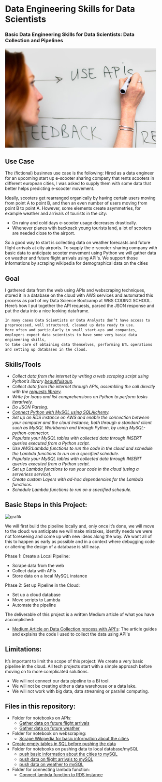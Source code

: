 # Data Engineering Skills for Data Scientists
### Basic Data Engineering Skills for Data Scientists: Data Collection and Pipelines

![](picture_project.png)

## Use Case
The (fictional) businnes use case is the following: Hired as a data engineer for an upcoming start up e-scooter sharing company that rents scooters in different european cities, I was asked to supply them with some data that better helps predicting e-scooter movement.

Ideally, scooters get rearranged organically by having certain users moving from point A to point B, and then an even number of users moving from point B to point A. However, some elements create asymmetries, for example weather and arrivals of tourists in the city:
- On rainy and cold days e-scooter usage decreases drastically.
- Whenever planes with backpack young tourists land, a lot of scooters are needed close to the airport.

So a good way to start is collecting data on weather forecasts and future flight arrivals at city airports. To supply the e-scooter-sharing company with basic data to anticipate scooter movement using Python we will gather data on weather and future flight arrivals using API's. We support those informations by scraping wikipedia for demographical data on the cities

## Goal 
I gathered data from the web using APIs and webscraping techniques, stored it in a database on the cloud with AWS services and automated this process as part of my Data Science Bootcamp at WBS CODING SCHOOL. Here’s how I put together the API requests, parsed the JSON response and put the data into a nice looking dataframe.

    In many cases Data Scientists or Data Analysts don’t have access to preprocessed, well structured, cleaned up data ready to use.  
    More often and particularly in small start-ups and companies, employers expect data scientists to have some very basic data engineering skills,  
    to take care of obtaining data themselves, performing ETL operations and setting up databases in the cloud. 

## Skills/Tools
- *Collect data from the internet by writing a web scraping script using Python’s library [beautifulsoup](https://beautiful-soup-4.readthedocs.io/en/latest/).*   
- *Collect data from the internet through APIs, assembling the call directly with the [requests library](https://pypi.org/project/requests/).*   
- *Write for loops and list comprehensions on Python to perform tasks iteratively.*
- *Do JSON Parsing.*   
- *[Connect Python with MySQL using SQLAlchemy](https://www.sqlalchemy.org/).*  
- *Set up an RDS instance on AWS and enable the connection between your computer and the cloud instance, both through a standard client such as MySQL Workbench and through Python, by using MySQL-python-connector.*   
- *Populate your MySQL tables with collected data through INSERT queries executed from a Python script.*  
- *Use AWS:Lambda functions to run the code in the cloud and schedule the Lambda functions to run on a specified schedule.*   
- *Populate your MySQL tables with collected data through INSERT queries executed from a Python script.*   
- *Set up Lambda functions to run your code in the cloud (using a serverless service).*   
- *Create custom Layers with ad-hoc dependencies for the Lambda functions.*   
- *Schedule Lambda functions to run on a specified schedule.*   

## Basic Steps in this Project: 

![grafik](https://user-images.githubusercontent.com/100354393/206842323-8d05a438-ba00-4afd-b1b4-ff32f1f15b40.png)

We will first build the pipeline locally and, only once it’s done, we will move to the cloud: we anticipate we will make mistakes, identify needs we were not foreseeing and come up with new ideas along the way. We want all of this to happen as early as possible and in a context where debugging code or altering the design of a database is still easy.

Phase 1: Create a Local Pipeline: 
- Scrape data from the web
- Collect data with APIs
- Store data on a local MySQL instance

Phase 2: Set up Pipeline in the Cloud: 
- Set up a cloud database
- Move scripts to Lambda
- Automate the pipeline 

The deliverable of this project is a written Medium article of what you have accomplished: 
- [Medium Article on Data Collection process with API's](https://medium.com/@rene.markovits/data-engineering-skills-for-data-scientists-c095e01dd82b): The article guides and explains the code I used to collect the data using API's

## Limitations: 
It’s important to limit the scope of this project: We create a very basic pipeline in the cloud. 
All tech projects start with a simple approach before moving on to more complicated solutions.
- We will not connect our data pipeline to a BI tool. 
- We will not be creating either a data warehouse or a data lake.
- We will not work with big data, data streaming or parallel computing.

## Files in this repository: 
- Folder for notebooks on APIs:  
  - [Gather data on future flight arrivals](../main/Notebooks_APIs/flights_arrivals_API_to_dataframe.ipynb)  
  - [Gather data on future weather](../main/Notebooks_APIs/weather_API_to_dataframe.ipynb)   
- Folder for notebook on webscraping:   
  - [Scrape Wikipedia for basic information about the cities](../main/Notebooks_Webscraping/extract_wiki.ipynb)  
- [Create empty tables in SQL before pushing the data](../main/Prepare_Tables_in_SQL.sql)  
- Folder for notebooks on pushing data to local database/mySQL  
  - [push basic information about the cities to mySQL](../main/Notebooks_Push_Data_Local_Database/Wiki_scraper_mysql.ipynb)
  - [push data on flight arrivals to mySQL](../main/Notebooks_Push_Data_Local_Database/flights_data_to_mysql.ipynb)
  - [push data on weather to mySQL](../main/Notebooks_Push_Data_Local_Database/weather_API_to_mysql.ipynb)
- Folder for connecting lambda function:  
  - [Connect lambda function to RDS instance](/Notebook_AWS/flights_api_2_mysql.py)
